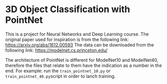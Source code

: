 # 3D Object Classification with PointNet

This is a project for Neural Networks and Deep Learning course. 
The original paper used for inspiration is from the following link: https://arxiv.org/abs/1612.00593
The data can be downloaded from the following link: https://modelnet.cs.princeton.edu/

The architecture of PointNet is different for ModelNet10 and ModelNet40, therefore the files that relate to them have the indication as a number in the end. 
For example: run the `train_pointnet_10.py` or `train_pointnet_40.py`script in order to lanch training. 

